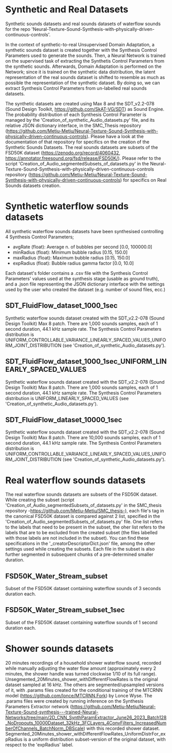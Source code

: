 # Synthetic and Real Datasets
Synthetic sounds datasets and real sounds datasets of waterflow sounds for the repo 'Neural-Texture-Sound-Synthesis-with-physically-driven-continuous-controls'.

In the context of synthetic-to-real Unsupervised Domain Adaptation, a synthetic sounds dataset is created together with the Synthesis Control Parameters used to generate the sounds.
Then, a Neural Network is trained on the supervised task of extracting the Synthetis Control Parameters from the synthetic sounds.
Afterwards, Domain Adaptation is performed on the Network; since it is trained on the synthetic data distribution, the latent representation of the real sounds dataset is shifted to resemble as much as possible 
the representation of the synthetic dataset. By doing so, we can extract Synthesis Control Parameters from un-labelled real sounds datasets.

The synthetic datasets are created using Max 8 and the SDT_v2.2-078 (Sound Design Toolkit, https://github.com/SkAT-VG/SDT) as Sound Engine. The probability distribution of each Synthesis Control Parameter is managed by the 'Creation_of_synthetic_Audio_datasets.py' file, and its relative JSON dictionary interface, in the SMC_Thesis repository (https://github.com/Metiu-Metiu/Neural-Texture-Sound-Synthesis-with-physically-driven-continuous-controls). Please have a look at the documentation of that repository for specifics on the creation of the Synthetic Sounds Datasets.
The real sounds datasets are subsets of the FSD50K dataset (https://zenodo.org/record/4060432, https://annotator.freesound.org/fsd/release/FSD50K/). Please refer to the script 'Creation_of_Audio_segmentedSubsets_of_datasets.py' in the Neural-Texture-Sound-Synthesis-with-physically-driven-continuous-controls repository (https://github.com/Metiu-Metiu/Neural-Texture-Sound-Synthesis-with-physically-driven-continuous-controls) for specifics on Real Sounds datasets creation.

# Synthetic waterflow sounds datasets
All synthetic waterflow sounds datasets have been synthesised controlling 4 Synthesis Control Parameters;
- avgRate (float): Average n. of bubbles per second [0.0, 100000.0]
- minRadius (float): Minimum bubble radius [0.15, 150.0]
- maxRadius (float): Maximum bubble radius [0.15, 150.0]
- expRadius (float): Bubble radius gamma factor [0.0, 10.0]

Each dataset's folder contains a .csv file with the Synthesis Control Parameters' values used at the synthesis stage (usable as ground truth), and a .json file representing the JSON dictionary interface with the settings used by the user who created the dataset (e.g. number of sound files, ecc.)

## SDT_FluidFlow_dataset_1000_1sec
Synthetic waterflow sounds dataset created with the SDT_v2.2-078 (Sound Design Toolkit) Max 8 patch.
There are 1,000 sounds samples, each of 1 second duration, 44.1 kHz sample rate.
The Synthesis Control Parameters distribution is UNIFORM_CONTROLLABLE_VARIANCE_LINEARLY_SPACED_VALUES_UNIFORM_JOINT_DISTRIBUTION (see 'Creation_of_synthetic_Audio_datasets.py').

## SDT_FluidFlow_dataset_1000_1sec_UNIFORM_LINEARLY_SPACED_VALUES
Synthetic waterflow sounds dataset created with the SDT_v2.2-078 (Sound Design Toolkit) Max 8 patch.
There are 1,000 sounds samples, each of 1 second duration, 44.1 kHz sample rate.
The Synthesis Control Parameters distribution is UNIFORM_LINEARLY_SPACED_VALUES (see 'Creation_of_synthetic_Audio_datasets.py').

## SDT_FluidFlow_dataset_10000_1sec
Synthetic waterflow sounds dataset created with the SDT_v2.2-078 (Sound Design Toolkit) Max 8 patch.
There are 10,000 sounds samples, each of 1 second duration, 44.1 kHz sample rate.
The Synthesis Control Parameters distribution is UNIFORM_CONTROLLABLE_VARIANCE_LINEARLY_SPACED_VALUES_UNIFORM_JOINT_DISTRIBUTION (see 'Creation_of_synthetic_Audio_datasets.py').

# Real waterflow sounds datasets
The real waterflow sounds datasets are subsets of the FSD50K dataset.
While creating the subset (script 'Creation_of_Audio_segmentedSubsets_of_datasets.py' in the SMC_thesis repository -https://github.com/Metiu-Metiu/SMC_thesis-), each file's tag in the canonical FSD50K dataset is compared against 2 list, specified in the 'Creation_of_Audio_segmentedSubsets_of_datasets.py' file. One list refers to the labels that need to be present in the subset, the oher list refers to the labels that are to be excluded from the created subset (the files labelled with those labels are not included in the subset).
You can find these specifications in the '_creatorDescriptorDict.json' file, among the other settings used while creating the subsets.
Each file in the subset is also further segmented in subsequent chunks of a pre-determined smaller duration.

## FSD50K_Water_Stream_subset
Subset of the FSD50K dataset containing waterflow sounds of 3 seconds duration each.

## FSD50K_Water_Stream_subset_1sec
Subset of the FSD50K dataset containing waterflow sounds of 1 second duration each.

# Shower sounds datasets
20 minutes recordings of a household shower waterflow sound, recorded while manually adjusting the water flow amount (approximately every 2 minutes, the shower handle was turned clockwise 1/10 of its full range).
Unsegmented_20Minutes_shower_withDifferentFlowRates is the original dataset sampled at 16 kHz. The others are segmented/upsampled versions of it, with .params files created for the conditional training of the MTCRNN model (https://github.com/lonce/MTCRNN.Fork) by Lonce Wyse. The .params files were created by running inference on the Synthesis Parameters Extractor network (https://github.com/Metiu-Metiu/Neural-Texture-Sound-synthesis---trained-Neural-Networks/tree/main/2D_CNN_SynthParamExtractor_June26_2023_Batch128_NoDropouts_10000Dataset_32kHz_3FCLayers_4ConvFilters_IncreasedNumberOfChannels_BatchNorm_DBScale) with this recorded shower dataset.
Segmented_20Minutes_shower_withDifferentFlowRates_UniformDistrFor_expRadius is a uniform distribution subset-version of the original dataset, with respect to the 'expRadius' label.
